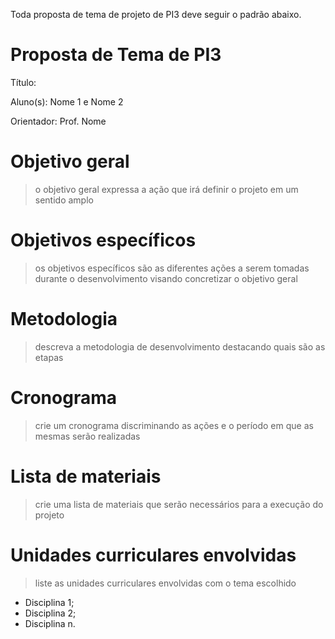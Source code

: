 Toda proposta de tema de projeto de PI3 deve seguir o padrão abaixo.

# Proposta de Tema de PI3
Título:

Aluno(s): Nome 1 e Nome 2 

Orientador: Prof. Nome

# Objetivo geral
> o objetivo geral expressa a ação que irá definir o projeto em um sentido amplo

# Objetivos específicos
> os objetivos específicos são as diferentes ações a serem tomadas durante o desenvolvimento visando concretizar o objetivo geral

# Metodologia
> descreva a metodologia de desenvolvimento destacando quais são as etapas

# Cronograma
> crie um cronograma discriminando as ações e o período em que as mesmas serão realizadas

# Lista de materiais
> crie uma lista de materiais que serão necessários para a execução do projeto

# Unidades curriculares envolvidas
> liste as unidades curriculares envolvidas com o tema escolhido
- Disciplina 1;
- Disciplina 2;
- Disciplina n.
